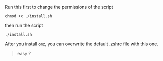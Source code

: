 Run this first to change the permissions of the script

```
chmod +x ./install.sh
```

then run the script

```
./install.sh
```

After you install `omz`, you can overwrite the default .zshrc file with this one.

> easy ?
